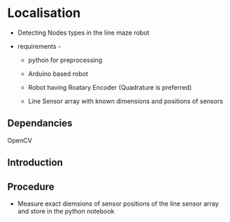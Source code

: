 # Localisation

* Detecting Nodes types in the line maze robot 

* requirements - 

  * python for preprocessing 
  
  * Arduino based robot 
  
  * Robot having Roatary Encoder (Quadrature is preferred)
  
  * Line Sensor array with known dimensions and positions of sensors

## Dependancies ##
  
  OpenCV
  
## Introduction ##
  
## Procedure ##

* Measure exact diemsions of sensor positions of the line sensor array and store in the python notebook
